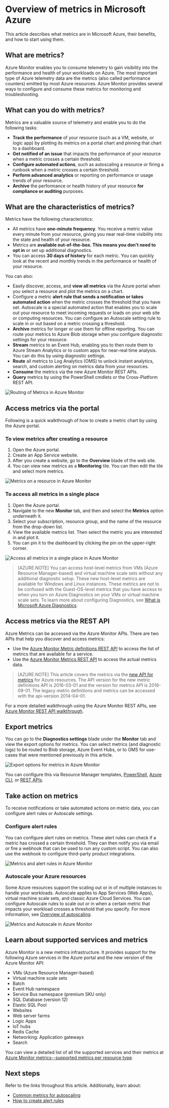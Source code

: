 
<properties
	pageTitle="Overview of metrics in Microsoft Azure | Microsoft Azure"
	description="Overview of metrics and their uses in Microsoft Azure"
	authors="kamathashwin"
	manager=""
	editor=""
	services="monitoring-and-diagnostics"
	documentationCenter="monitoring-and-diagnostics"/>

<tags
	ms.service="monitoring-and-diagnostics"
	ms.workload="na"
	ms.tgt_pltfrm="na"
	ms.devlang="na"
	ms.topic="article"
	ms.date="09/26/2016"
	ms.author="ashwink"/>

# Overview of metrics in Microsoft Azure

This article describes what metrics are in Microsoft Azure, their benefits, and how to start using them.  
## What are metrics?

Azure Monitor enables you to consume telemetry to gain visibility into the performance and health of your workloads on Azure. The most important type of Azure telemetry data are the metrics (also called performance counters) emitted by most Azure resources. Azure Monitor provides several ways to configure and consume these metrics for monitoring and troubleshooting.

## What can you do with metrics?

Metrics are a valuable source of telemetry and enable you to do the following tasks:

- **Track the performance** of your resource (such as a VM, website, or logic app) by plotting its metrics on a portal chart and pinning that chart to a dashboard.
- **Get notified of an issue** that impacts the performance of your resource when a metric crosses a certain threshold.
- **Configure automated actions**, such as autoscaling a resource or firing a runbook when a metric crosses a certain threshold.
- **Perform advanced analytics** or reporting on performance or usage trends of your resource.
- **Archive** the performance or health history of your resource **for compliance or auditing** purposes.

##  What are the characteristics of metrics?
Metrics have the following characteristics:

- All metrics have **one-minute frequency**. You receive a metric value every minute from your resource, giving you near real-time visibility into the state and health of your resource.
- Metrics are **available out-of-the-box. This means you don't need to opt in** or set up additional diagnostics.
- You can access **30 days of history** for each metric. You can quickly look at the recent and monthly trends in the performance or health of your resource.

You can also:

- Easily discover, access, and **view all metrics** via the Azure portal when you select a resource and plot the metrics on a chart.
- Configure a metric **alert rule that sends a notification or takes automated action** when the metric crosses the threshold that you have set. Autoscale is a special automated action that enables you to scale out your resource to meet incoming requests or loads on your web site or computing resources. You can configure an Autoscale setting rule to scale in or out based on a metric crossing a threshold.
- **Archive** metrics for longer or use them for offline reporting. You can route your metrics to Azure Blob storage when you configure diagnostic settings for your resource.
- **Stream** metrics to an Event Hub, enabling you to then route them to Azure Stream Analytics or to custom apps for near-real time analysis. You can do this by using diagnostic settings.
- **Route** all metrics to Log Analytics (OMS) to unlock instant analytics, search, and custom alerting on metrics data from your resources.
- **Consume** the metrics via the new Azure Monitor REST APIs.
- **Query** metrics by using the PowerShell cmdlets or the Cross-Platform REST API.

 ![Routing of Metrics in Azure Monitor](./media/monitoring-overview-metrics/MetricsOverview0.png)

## Access metrics via the portal
Following is a quick walkthrough of how to create a metric chart by using the Azure portal.

### To view metrics after creating a resource
1. Open the Azure portal.
2. Create an App Service website.
3. After you create a website, go to the **Overview** blade of the web site.
4. You can view new metrics as a **Monitoring** tile. You can then edit the tile and select more metrics.

 ![Metrics on a resource in Azure Monitor](./media/monitoring-overview-metrics/MetricsOverview1.png)

### To access all metrics in a single place
1. Open the Azure portal.
2. Navigate to the new **Monitor** tab, and then and select the **Metrics** option underneath it.
3. Select your subscription, resource group, and the name of the resource from the drop-down list.
4. View the available metrics list. Then select the metric you are interested in and plot it.
6. You can pin it to the dashboard by clicking the pin on the upper-right corner.

 ![Access all metrics in a single place in Azure Monitor](./media/monitoring-overview-metrics/MetricsOverview2.png)


>[AZURE.NOTE] You can access host-level metrics from VMs (Azure Resource Manager-based) and virtual machine scale sets without any additional diagnostic setup. These new host-level metrics are available for Windows and Linux instances. These metrics are not to be confused with the Guest-OS-level metrics that you have access to when you turn on Azure Diagnostics on your VMs or virtual machine scale sets. To learn more about configuring Diagnostics, see [What is Microsoft Azure Diagnostics](../azure-diagnostics.md).

## Access metrics via the REST API
Azure Metrics can be accessed via the Azure Monitor APIs. There are two APIs that help you discover and access metrics:

- Use the [Azure Monitor Metric definitions REST API](https://msdn.microsoft.com/library/mt743621.aspx) to access the list of metrics that are available for a service.
- Use the [Azure Monitor Metrics REST API](https://msdn.microsoft.com/library/mt743622.aspx) to access the actual metrics data.

>[AZURE.NOTE] This article covers the metrics via the [new API for metrics](https://msdn.microsoft.com/library/dn931930.aspx) for Azure resources. The API version for the new metric definitions API is 2016-03-01 and the version for metrics API is 2016-09-01. The legacy metric definitions and metrics can be accessed with the api-version 2014-04-01.

For a more detailed walkthrough using the Azure Monitor REST APIs, see [Azure Monitor REST API walkthrough](monitoring-rest-api-walkthrough.md).

## Export metrics
You can go to the **Diagnostics settings** blade under the **Monitor** tab and view the export options for metrics. You can select metrics (and diagnostic logs) to be routed to Blob storage, Azure Event Hubs, or to OMS for use-cases that were mentioned previously in this article.

 ![Export options for metrics in Azure Monitor](./media/monitoring-overview-metrics/MetricsOverview3.png)

You can configure this via Resource Manager templates, [PowerShell](insights-powershell-samples.md), [Azure CLI](insights-cli-samples.md), or [REST APIs](https://msdn.microsoft.com/library/dn931943.aspx).

## Take action on metrics
To receive notifications or take automated actions on metric data, you can configure alert rules or Autoscale settings.

### Configure alert rules
You can configure alert rules on metrics. These alert rules can check if a metric has crossed a certain threshold. They can then notify you via email or fire a webhook that can be used to run any custom script. You can also use the webhook to configure third-party product integrations.

 ![Metrics and alert rules in Azure Monitor](./media/monitoring-overview-metrics/MetricsOverview4.png)

### Autoscale your Azure resources
Some Azure resources support the scaling out or in of multiple instances to handle your workloads. Autoscale applies to App Services (Web Apps), virtual machine scale sets, and classic Azure Cloud Services. You can configure Autoscale rules to scale out or in when a certain metric that impacts your workload crosses a threshold that you specify. For more information, see [Overview of autoscaling](monitoring-overview-autoscale.md).

 ![Metrics and Autoscale in Azure Monitor](./media/monitoring-overview-metrics/MetricsOverview5.png)

## Learn about supported services and metrics
Azure Monitor is a new metrics infrastructure. It provides support for the following Azure services in the Azure portal and the new version of the Azure Monitor API:

- VMs (Azure Resource Manager-based)
- Virtual machine scale sets
- Batch
- Event Hub namespace
- Service Bus namespace (premium SKU only)
- SQL Database (version 12)
- Elastic SQL Pool
- Websites
- Web server farms
- Logic Apps
- IoT hubs
- Redis Cache
- Networking: Application gateways
- Search

You can view a detailed list of all the supported services and their metrics at [Azure Monitor metrics--supported metrics per resource type](monitoring-supported-metrics.md).


## Next steps

Refer to the links throughout this article. Additionally, learn about:  

- [Common metrics for autoscaling](insights-autoscale-common-metrics.md)
- [How to create alert rules](insights-alerts-portal.md)
